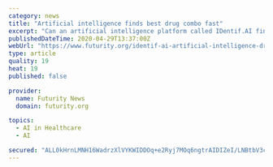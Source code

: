 ```yaml
---
category: news
title: "Artificial intelligence finds best drug combo fast"
excerpt: "Can an artificial intelligence platform called IDentif.AI find the best drug combinations to treat COVID-19? Researchers are hopeful."
publishedDateTime: 2020-04-29T13:37:00Z
webUrl: "https://www.futurity.org/identif-ai-artificial-intelligence-drug-combination-2351192-2/"
type: article
quality: 19
heat: 19
published: false

provider:
  name: Futurity News
  domain: futurity.org

topics:
  - AI in Healthcare
  - AI

secured: "ALL0kHrnLMNH16WadrzXlVYKWIDDOq+e2Ryj7MOq6ngtrAIDIZeI/LNBtbV3casvhRfUq0y5whRrCRoJUDdSCtBDw8XB2VaNXHFX7nM24JdQ8xDuDwbLATyeU0y7pfRYneZwZXbQl+pJ7O5aYKkIy1s+6TZSG1AknJblyNabgHhHwL8NXVGAotqSvqFFO2jNAlkK4VABGHmKxjGpZSdWGSm/tGVw0AdjC7Wmhs4z8lOiFQecOnRQSRY6cl1v2lKDZ+QzxysuvHC5NnsJL5VFsZsQ+z1WXQiQy8uGmBORGxX66N5g2nw5aA9D4mOR+9MgMyw6zn/2o3TW++zstp7dXdUPruxQ/eT2ymaajig1YFl/IxXxYlNBcEB3Zpug+0Sr1RK54Ft+aea1z3ALQ8k4LR8z3YRtltjB9a1sQN21qfa9BxTSAHbIwcao4L7zmhSbxOTIkzZGH8A1np5QJgZ3tG8EkBE0V+xrm/4vHFXFA24=;Vmsou0kzjPrm58wGVd8t0Q=="
---
```


